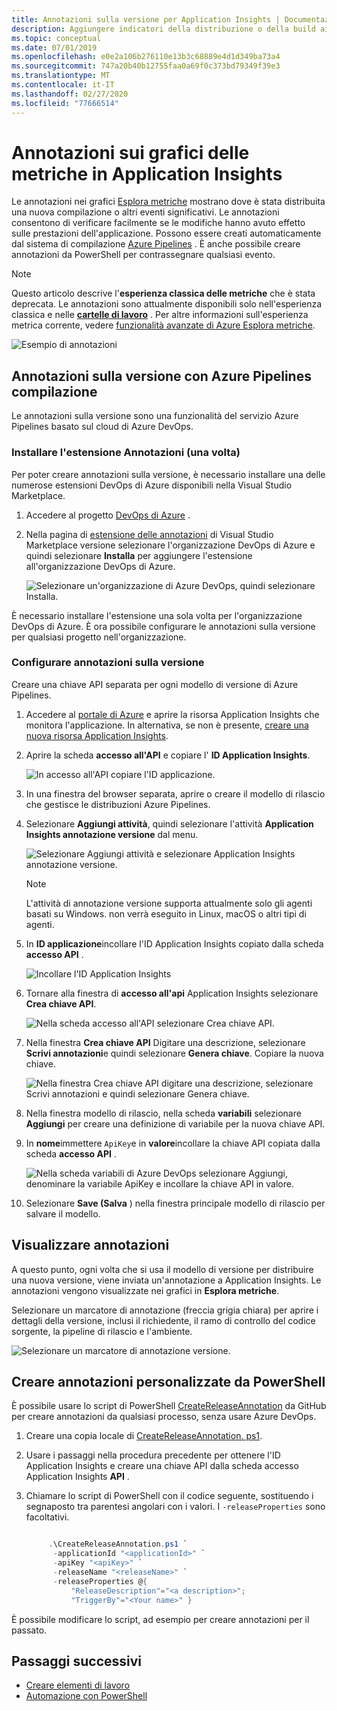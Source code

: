 ```yaml
---
title: Annotazioni sulla versione per Application Insights | Documentazione Microsoft
description: Aggiungere indicatori della distribuzione o della build ai grafici di Esplora metriche in Application Insights.
ms.topic: conceptual
ms.date: 07/01/2019
ms.openlocfilehash: e0e2a106b276110e13b3c68889e4d1d349ba73a4
ms.sourcegitcommit: 747a20b40b12755faa0a69f0c373bd79349f39e3
ms.translationtype: MT
ms.contentlocale: it-IT
ms.lasthandoff: 02/27/2020
ms.locfileid: "77666514"
---
```

# <a name="annotations-on-metric-charts-in-application-insights"></a>Annotazioni sui grafici delle metriche in Application Insights

Le annotazioni nei grafici [Esplora metriche](../../azure-monitor/app/metrics-explorer.md) mostrano dove è stata distribuita una nuova compilazione o altri eventi significativi. Le annotazioni consentono di verificare facilmente se le modifiche hanno avuto effetto sulle prestazioni dell'applicazione. Possono essere creati automaticamente dal sistema di compilazione [Azure Pipelines](https://docs.microsoft.com/azure/devops/pipelines/tasks/) . È anche possibile creare annotazioni da PowerShell per contrassegnare qualsiasi evento.

> [!NOTE]
> Questo articolo descrive l'**esperienza classica delle metriche** che è stata deprecata. Le annotazioni sono attualmente disponibili solo nell'esperienza classica e nelle **[cartelle di lavoro](../../azure-monitor/app/usage-workbooks.md)** . Per altre informazioni sull'esperienza metrica corrente, vedere [funzionalità avanzate di Azure Esplora metriche](../../azure-monitor/platform/metrics-charts.md).

![Esempio di annotazioni](./media/annotations/0-example.png)

## <a name="release-annotations-with-azure-pipelines-build"></a>Annotazioni sulla versione con Azure Pipelines compilazione

Le annotazioni sulla versione sono una funzionalità del servizio Azure Pipelines basato sul cloud di Azure DevOps.

### <a name="install-the-annotations-extension-one-time"></a>Installare l'estensione Annotazioni (una volta)
Per poter creare annotazioni sulla versione, è necessario installare una delle numerose estensioni DevOps di Azure disponibili nella Visual Studio Marketplace.

1. Accedere al progetto [DevOps di Azure](https://azure.microsoft.com/services/devops/) .
   
1. Nella pagina di [estensione delle annotazioni](https://marketplace.visualstudio.com/items/ms-appinsights.appinsightsreleaseannotations) di Visual Studio Marketplace versione selezionare l'organizzazione DevOps di Azure e quindi selezionare **Installa** per aggiungere l'estensione all'organizzazione DevOps di Azure.
   
   ![Selezionare un'organizzazione di Azure DevOps, quindi selezionare Installa.](./media/annotations/1-install.png)
   
È necessario installare l'estensione una sola volta per l'organizzazione DevOps di Azure. È ora possibile configurare le annotazioni sulla versione per qualsiasi progetto nell'organizzazione.

### <a name="configure-release-annotations"></a>Configurare annotazioni sulla versione

Creare una chiave API separata per ogni modello di versione di Azure Pipelines.

1. Accedere al [portale di Azure](https://portal.azure.com) e aprire la risorsa Application Insights che monitora l'applicazione. In alternativa, se non è presente, [creare una nuova risorsa Application Insights](../../azure-monitor/app/app-insights-overview.md).
   
1. Aprire la scheda **accesso all'API** e copiare l' **ID Application Insights**.
   
   ![In accesso all'API copiare l'ID applicazione.](./media/annotations/2-app-id.png)

1. In una finestra del browser separata, aprire o creare il modello di rilascio che gestisce le distribuzioni Azure Pipelines.
   
1. Selezionare **Aggiungi attività**, quindi selezionare l'attività **Application Insights annotazione versione** dal menu.
   
   ![Selezionare Aggiungi attività e selezionare Application Insights annotazione versione.](./media/annotations/3-add-task.png)

   > [!NOTE]
   > L'attività di annotazione versione supporta attualmente solo gli agenti basati su Windows. non verrà eseguito in Linux, macOS o altri tipi di agenti.
   
1. In **ID applicazione**incollare l'ID Application Insights copiato dalla scheda **accesso API** .
   
   ![Incollare l'ID Application Insights](./media/annotations/4-paste-app-id.png)
   
1. Tornare alla finestra di **accesso all'api** Application Insights selezionare **Crea chiave API**. 
   
   ![Nella scheda accesso all'API selezionare Crea chiave API.](./media/annotations/5-create-api-key.png)
   
1. Nella finestra **Crea chiave API** Digitare una descrizione, selezionare **Scrivi annotazioni**e quindi selezionare **Genera chiave**. Copiare la nuova chiave.
   
   ![Nella finestra Crea chiave API digitare una descrizione, selezionare Scrivi annotazioni e quindi selezionare Genera chiave.](./media/annotations/6-create-api-key.png)
   
1. Nella finestra modello di rilascio, nella scheda **variabili** selezionare **Aggiungi** per creare una definizione di variabile per la nuova chiave API.

1. In **nome**immettere `ApiKey`e in **valore**incollare la chiave API copiata dalla scheda **accesso API** .
   
   ![Nella scheda variabili di Azure DevOps selezionare Aggiungi, denominare la variabile ApiKey e incollare la chiave API in valore.](./media/annotations/7-paste-api-key.png)
   
1. Selezionare **Save (Salva** ) nella finestra principale modello di rilascio per salvare il modello.

## <a name="view-annotations"></a>Visualizzare annotazioni
A questo punto, ogni volta che si usa il modello di versione per distribuire una nuova versione, viene inviata un'annotazione a Application Insights. Le annotazioni vengono visualizzate nei grafici in **Esplora metriche**.

Selezionare un marcatore di annotazione (freccia grigia chiara) per aprire i dettagli della versione, inclusi il richiedente, il ramo di controllo del codice sorgente, la pipeline di rilascio e l'ambiente.

![Selezionare un marcatore di annotazione versione.](./media/annotations/8-release.png)

## <a name="create-custom-annotations-from-powershell"></a>Creare annotazioni personalizzate da PowerShell
È possibile usare lo script di PowerShell [CreateReleaseAnnotation](https://github.com/Microsoft/ApplicationInsights-Home/blob/master/API/CreateReleaseAnnotation.ps1) da GitHub per creare annotazioni da qualsiasi processo, senza usare Azure DevOps. 

1. Creare una copia locale di [CreateReleaseAnnotation. ps1](https://github.com/Microsoft/ApplicationInsights-Home/blob/master/API/CreateReleaseAnnotation.ps1).
   
1. Usare i passaggi nella procedura precedente per ottenere l'ID Application Insights e creare una chiave API dalla scheda accesso Application Insights **API** .
   
1. Chiamare lo script di PowerShell con il codice seguente, sostituendo i segnaposto tra parentesi angolari con i valori. I `-releaseProperties` sono facoltativi. 
   
   ```powershell
   
        .\CreateReleaseAnnotation.ps1 `
         -applicationId "<applicationId>" `
         -apiKey "<apiKey>" `
         -releaseName "<releaseName>" `
         -releaseProperties @{
             "ReleaseDescription"="<a description>";
             "TriggerBy"="<Your name>" }
   ```

È possibile modificare lo script, ad esempio per creare annotazioni per il passato.

## <a name="next-steps"></a>Passaggi successivi

* [Creare elementi di lavoro](../../azure-monitor/app/diagnostic-search.md#create-work-item)
* [Automazione con PowerShell](../../azure-monitor/app/powershell.md)

